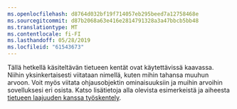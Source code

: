 ```yaml
---
ms.openlocfilehash: d8764d032bf19f714057eb295beed7a12758468e
ms.sourcegitcommit: d87b2068a63e416e2814791328a3a47bbcb5bb48
ms.translationtype: MT
ms.contentlocale: fi-FI
ms.lasthandoff: 05/28/2019
ms.locfileid: "61543673"
---
```

Tällä hetkellä käsiteltävän tietueen kentät ovat käytettävissä kaavassa.  Niihin yksinkertaisesti viitataan nimellä, kuten mihin tahansa muuhun arvoon.  Voit myös viitata ohjausobjektin ominaisuuksiin ja muihin arvoihin sovelluksesi eri osista.  Katso lisätietoja alla olevista esimerkeistä ja aiheesta [tietueen laajuuden kanssa työskentely](../maker/canvas-apps/working-with-tables.md#record-scope). 

